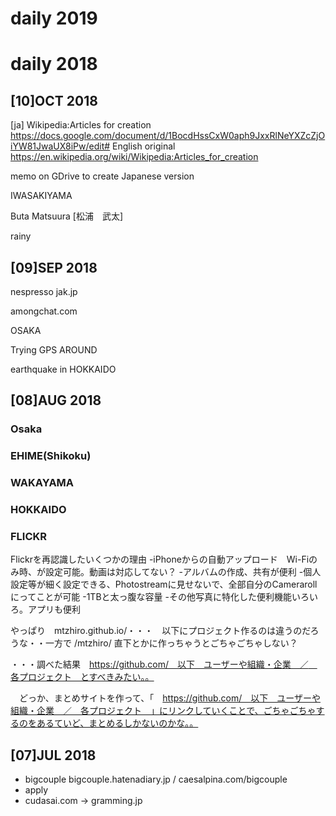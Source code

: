 # daily 2019
# daily 2018
## [10]OCT 2018

[ja] Wikipedia:Articles for creation
https://docs.google.com/document/d/1BocdHssCxW0aph9JxxRlNeYXZcZjOiYW81JwaUX8iPw/edit#
English original https://en.wikipedia.org/wiki/Wikipedia:Articles_for_creation

memo on GDrive to create Japanese version


IWASAKIYAMA


Buta Matsuura [松浦　武太]

rainy

## [09]SEP 2018

nespresso
jak.jp

amongchat.com

OSAKA

Trying GPS AROUND

earthquake in HOKKAIDO

## [08]AUG 2018
### Osaka
### EHIME(Shikoku)
### WAKAYAMA
### HOKKAIDO
### FLICKR
Flickrを再認識したいくつかの理由
-iPhoneからの自動アップロード　Wi-Fiのみ時、が設定可能。動画は対応してない？
-アルバムの作成、共有が便利
-個人設定等が細く設定できる、Photostreamに見せないで、全部自分のCamerarollにってことが可能
-1TBと太っ腹な容量
-その他写真に特化した便利機能いろいろ。アプリも便利

やっぱり　mtzhiro.github.io/・・・　以下にプロジェクト作るのは違うのだろうな・・一方で /mtzhiro/ 直下とかに作っちゃうとごちゃごちゃしない？

・・・調べた結果　https://github.com/　以下　ユーザーや組織・企業　／　各プロジェクト　とすべきみたい。。

　どっか、まとめサイトを作って、「　https://github.com/　以下　ユーザーや組織・企業　／　各プロジェクト　」にリンクしていくことで、ごちゃごちゃするのをあるていど、まとめるしかないのかな。。


## [07]JUL 2018

- bigcouple bigcouple.hatenadiary.jp / caesalpina.com/bigcouple
- apply
- cudasai.com -> gramming.jp
